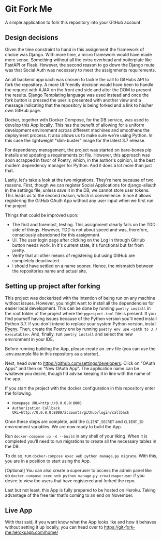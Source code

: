 # Git Fork Me

A simple application to fork this repository into your GitHub account.

## Design decisions

Given the time constraint to hand in this assignment the framework of choice was Django. With more time, a micro framework would have made more sense. Something without all the extra overhead and boilerplate like FastAPI or Flask. However, the second reason to go down the Django route was that Social Auth was necessary to meet the assignments requirements.

An all backend approach was chosen to tackle the call to GitHubs API to fork the repository. A more UI friendly decision would have been to handle the request with AJAX on the front end side and alter the DOM to present the results. Django Templating language was used instead and once the fork button is pressed the user is presented with another view and a message indicating that the repository is being forked and a link to his/her own GitHub page.

Docker, together with Docker Compose, for the DB service, was used to develop this App locally. This has the benefit of allowing for a uniform development environment across different machines and smoothens the deployment process. It also allows us to make sure we're using Python. In this case the lightweight "slim-buster" image for the latest 3.7 release.

For dependency management, the project was started on bare-bones pip installs and updating a requirements.txt file. However, this approach was soon scrapped in favor of Poetry, which, in the author's opinion, is the best modern dependency manager for Python. And it does a lot more than just that.

Lastly, let's take a look at the two migrations. They're here because of two reasons. First, though we can register Social Applications for django-allauth in the settings file, unless save it in the DB, we cannot store user tokens. This leads us to the second reason, which is convenience. Since it allows registering the GitHub OAuth App without any user input when we first run the project

Things that could be improved upon:
* The first and foremost, testing. This assignment clearly fails on the TDD side of things. However, TDD is not about speed and was, therefore, consciously abandoned for this assignment.
* UI. The user login page after clicking on the Log In through GitHub button needs work. In it's current state, it's functional but far from pretty.
* Verify that all other means of registering but using GitHub are completely deactivated.
* I should have settled on a name sooner. Hence, the mismatch between the repositories name and actual site.


## Setting up project after forking

This project was dockerized with the intention of being run on any machine without issues.
However, you might want to install all the dependencies for easier local development.
This can be done by running `poetry install` in the root folder of the project where the `pyproject.toml` file is present. If you find yourself
having issues because of the Python version you'll need install Python 3.7. If you don't intend to replace
your system Python version, install [Pyenv](https://github.com/pyenv/pyenv).
Then, create the Poetry env by running `poetry env use <path to 3.7 executable>`.
And, finally, run `poetry install` and select the new environment in your IDE.

Before running building the App, please create an .env file (you can use the .env.example file in this repository as a starter).

Next, head over to https://github.com/settings/developers.
Click on "OAuth Apps" and then on "New OAuth App". The application name can be whatever you desire, though I'd advise keeping it in line with the name of the app.

If you start the project with the docker configuration in this repository enter the following.

* `Homepage URL=http://0.0.0.0:8000`
* `Authorization Callback URL=http://0.0.0.0:8000/accounts/github/login/callback`

Once these steps are complete, add the `CLIENT_SECRET` and `CLIENT_ID` environment variables. We are now ready to build the App.

Run `docker-compose up -d --build` in any shell of your liking. When it is completed you'll need to run migrations to create all the necessary tables in the DB.

To do so, run `docker-compose exec web python manage.py migrate`.
With this, you are in a position to start using the App.

[Optional] You can also create a superuser to access the admin panel like so `docker-compose exec web python manage.py createsuperuser` if you desire to view the users that have registered and forked the repo.

Last but not least, this App is fully prepared to be hosted on Heroku. Taking advantage of the free tier that's coming to an end on November.

## Live App

With that said, if you want know what the App looks like and how it behaves without setting it up locally, you can head over to https://git-fork-me.herokuapp.com/home/
